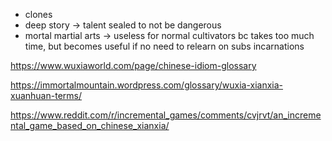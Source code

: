 * clones
* deep story -> talent sealed to not be dangerous
* mortal martial arts -> useless for normal cultivators bc takes too much time, but becomes useful if no need to relearn on subs incarnations


https://www.wuxiaworld.com/page/chinese-idiom-glossary

https://immortalmountain.wordpress.com/glossary/wuxia-xianxia-xuanhuan-terms/

https://www.reddit.com/r/incremental_games/comments/cvjrvt/an_incremental_game_based_on_chinese_xianxia/
